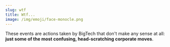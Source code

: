 ```yaml
---
slug: wtf
title: Wtf...
image: /img/emoji/face-monocle.png
---
```


These events are actions taken by BigTech that don't make any sense at all:
**just some of the most confusing, head-scratching corporate moves**.
